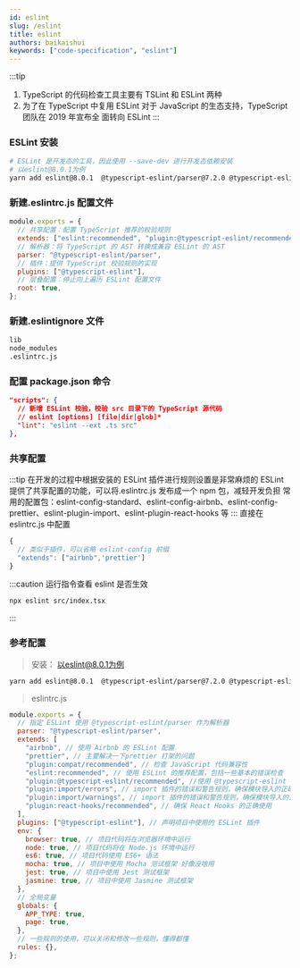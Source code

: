 ```yaml
---
id: eslint
slug: /eslint
title: eslint
authors: baikaishui
keywords: ["code-specification", "eslint"]
---
```


:::tip

1. TypeScript 的代码检查工具主要有 TSLint 和 ESLint 两种
2. 为了在 TypeScript 中复用 ESLint 对于 JavaScript 的生态支持，TypeScript 团队在 2019 年宣布全 面转向 ESLint
   :::

### ESLint 安装

```bash
# ESLint 是开发态的工具，因此使用 --save-dev 进行开发态依赖安装
# 以eslint@8.0.1为例
yarn add eslint@8.0.1  @typescript-eslint/parser@7.2.0 @typescript-eslint/eslint-plugin@6.4.0 eslint-plugin-jsx-a11y eslint-config-airbnb eslint-config-prettier@9.1.0  eslint-plugin-compat eslint-plugin-import eslint-plugin-react-hooks -D
```

### 新建.eslintrc.js 配置文件

```js
module.exports = {
  // 共享配置：配置 TypeScript 推荐的校验规则
  extends: ["eslint:recommended", "plugin:@typescript-eslint/recommended"],
  // 解析器：将 TypeScript 的 AST 转换成兼容 ESLint 的 AST
  parser: "@typescript-eslint/parser",
  // 插件：提供 TypeScript 校验规则的实现
  plugins: ["@typescript-eslint"],
  // 层叠配置：停止向上遍历 ESLint 配置文件
  root: true,
};
```

### 新建.eslintignore 文件

```bash
lib
node_modules
.eslintrc.js
```

### 配置 package.json 命令

```json
"scripts": {
  // 新增 ESLint 校验，校验 src 目录下的 TypeScript 源代码
  // eslint [options] [file|dir|glob]*
  "lint": "eslint --ext .ts src"
},
```

### 共享配置

:::tip
在开发的过程中根据安装的 ESLint 插件进行规则设置是非常麻烦的
ESLint 提供了共享配置的功能，可以将.eslintrc.js 发布成一个 npm 包，减轻开发负担
常用的配置包：eslint-config-standard、eslint-config-airbnb、eslint-config-prettier、eslint-plugin-import、eslint-plugin-react-hooks 等
:::
直接在 eslintrc.js 中配置

```js
{
  // 类似于插件，可以省略 eslint-config 前缀
  "extends": ["airbnb",'prettier']
}
```

:::caution
运行指令查看 eslint 是否生效

```bash
npx eslint src/index.tsx
```

:::

### 参考配置

> 安装： 以eslint@8.0.1为例

```bash
yarn add eslint@8.0.1  @typescript-eslint/parser@7.2.0 @typescript-eslint/eslint-plugin@6.4.0 eslint-plugin-jsx-a11y eslint-config-airbnb eslint-config-prettier@9.1.0  eslint-plugin-compat eslint-plugin-import eslint-plugin-react-hooks -D
```

> eslintrc.js

```javascript
module.exports = {
  // 指定 ESLint 使用 @typescript-eslint/parser 作为解析器
  parser: "@typescript-eslint/parser",
  extends: [
    "airbnb", // 使用 Airbnb 的 ESLint 配置
    "prettier", // 主要解决一下prettier 打架的问题
    "plugin:compat/recommended", // 检查 JavaScript 代码兼容性
    "eslint:recommended", // 使用 ESLint 的推荐配置，包括一些基本的错误检查
    "plugin:@typescript-eslint/recommended", //使用 @typescript-eslint 插件的推荐配置，适用于 TypeScript 项目
    "plugin:import/errors", // import 插件的错误和警告规则，确保模块导入的正确性和最佳实践
    "plugin:import/warnings", // import 插件的错误和警告规则，确保模块导入的正确性和最佳实践
    "plugin:react-hooks/recommended", // 确保 React Hooks 的正确使用
  ],
  plugins: ["@typescript-eslint"], // 声明项目中使用的 ESLint 插件
  env: {
    browser: true, // 项目代码将在浏览器环境中运行
    node: true, // 项目代码将在 Node.js 环境中运行
    es6: true, // 项目代码使用 ES6+ 语法
    mocha: true, // 项目中使用 Mocha 测试框架 好像没啥用
    jest: true, // 项目中使用 Jest 测试框架
    jasmine: true, // 项目中使用 Jasmine 测试框架
  },
  // 全局变量
  globals: {
    APP_TYPE: true,
    page: true,
  },
  // 一些规则的使用，可以关闭和修改一些规则，懂得都懂
  rules: {},
};
```
